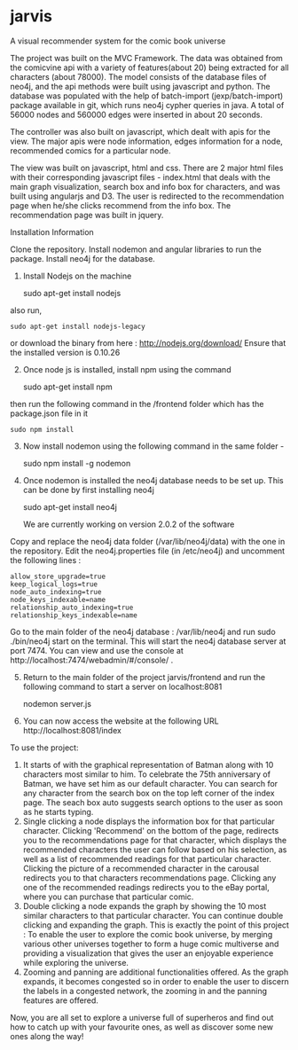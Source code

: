 jarvis
======

A visual recommender system for the comic book universe

The project was built on the MVC Framework. The data was obtained from the comicvine api with a variety of features(about 20) being extracted for all characters (about 78000). The model consists of the database files of neo4j, and the api methods were built using javascript and python. The database was populated with the help of batch-import (jexp/batch-import) package available in git, which runs neo4j cypher queries in java. A total of 56000 nodes and 560000 edges were inserted in about 20 seconds. 

The controller was also built on javascript, which dealt with apis for the view. The major apis were node information, edges information for a node, recommended comics for a particular node. 

The view was built on javascript, html and css. There are 2 major html files with their corresponding javascript files - index.html that deals with the main graph visualization, search box and info box for characters, and was built using angularjs and D3. The user is redirected to the recommendation page when he/she clicks recommend from the info box. The recommendation page was built in jquery.

Installation Information

Clone the repository. Install nodemon and angular libraries to run the package. Install neo4j for the database. 

1) Install Nodejs on the machine
	
	sudo apt-get install nodejs

also run,

	sudo apt-get install nodejs-legacy

or download the binary from here : http://nodejs.org/download/ Ensure that the installed version is 0.10.26

2) Once node js is installed, install npm using the command 

	sudo apt-get install npm

 then run the following command in the /frontend folder which has the package.json file in it

	sudo npm install 

3) Now install nodemon using the following command in the same folder -

	sudo npm install -g nodemon


4) Once nodemon is installed the neo4j database needs to be set up. This can be done by first installing neo4j 

	sudo apt-get install neo4j

	We are currently working on version 2.0.2 of the software

Copy and replace the neo4j data folder (/var/lib/neo4j/data) with the one in the repository. Edit the neo4j.properties file (in /etc/neo4j) and uncomment the following lines : 
```
allow_store_upgrade=true
keep_logical_logs=true
node_auto_indexing=true
node_keys_indexable=name
relationship_auto_indexing=true
relationship_keys_indexable=name
```
Go to the main folder of the neo4j database : /var/lib/neo4j and run sudo ./bin/neo4j start on the terminal. This will start the neo4j database server at port 7474. You can view and use the console at http://localhost:7474/webadmin/#/console/ . 

5) Return to the main folder of the project jarvis/frontend and run the following command to start a server on localhost:8081

	nodemon server.js

6) You can now access the website at the following URL http://localhost:8081/index

To use the project:

1. It starts of with the graphical representation of Batman along with 10 characters most similar to him. To celebrate the 75th anniversary of Batman, we have set him as our default character. You can search for any character from the search box on the top left corner of the index page. The seach box auto suggests search options to the user as soon as he starts typing.
2. Single clicking a node displays the information box for that particular character. Clicking 'Recommend' on the bottom of the page, redirects you to the recommendations page for that character, which displays the recommended characters the user can follow based on his selection, as well as a list of recommended readings for that particular character. Clicking the picture of a recommended character in the carousal redirects you to that characters recommendations page. Clicking any one of the recommended readings redirects you to the eBay portal, where you can purchase that particular comic.
3. Double clicking a node expands the graph by showing the 10 most similar characters to that particular character. You can continue double clicking and expanding the graph. This is exactly the point of this project : To enable the user to explore the comic book universe, by merging various other universes together to form a huge comic multiverse and providing a visualization that gives the user an enjoyable experience while exploring the universe.
4. Zooming and panning are additional functionalities offered. As the graph expands, it becomes congested so in order to enable the user to discern the labels in a congested network, the zooming in and the panning features are offered.

Now, you are all set to explore a universe full of superheros and find out how to catch up with your favourite ones, as well as discover some new ones along the way!

